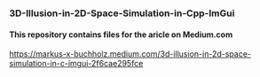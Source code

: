 ### 3D-Illusion-in-2D-Space-Simulation-in-Cpp-ImGui

#### This repository contains files for the aricle on Medium.com

https://markus-x-buchholz.medium.com/3d-illusion-in-2d-space-simulation-in-c-imgui-2f6cae295fce
